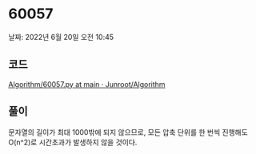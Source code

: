 # 60057

날짜: 2022년 6월 20일 오전 10:45

## 코드

[Algorithm/60057.py at main · Junroot/Algorithm](https://github.com/Junroot/Algorithm/blob/main/programmers/60057.py)

## 풀이

문자열의 길이가 최대 1000밖에 되지 않으므로, 모든 압축 단위를 한 번씩 진행해도 O(n^2)로 시간초과가 발생하지 않을 것이다.